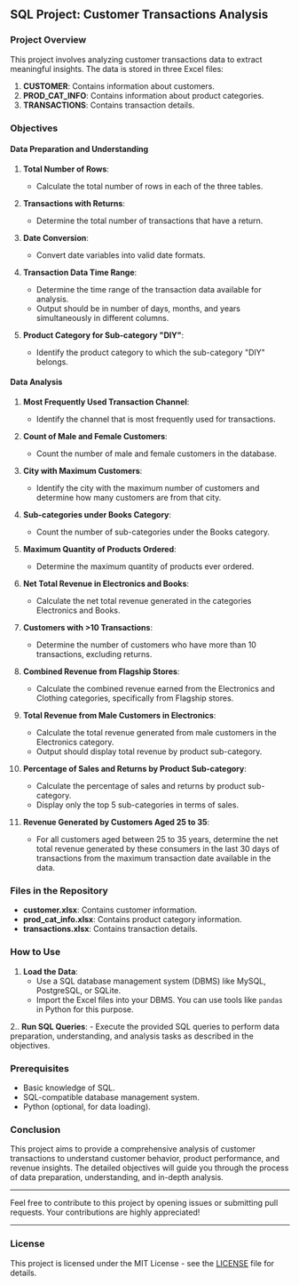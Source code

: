 ## SQL Project: Customer Transactions Analysis

### Project Overview

This project involves analyzing customer transactions data to extract meaningful insights. The data is stored in three Excel files:

1. **CUSTOMER**: Contains information about customers.
2. **PROD_CAT_INFO**: Contains information about product categories.
3. **TRANSACTIONS**: Contains transaction details.

### Objectives

#### Data Preparation and Understanding

1. **Total Number of Rows**:
    - Calculate the total number of rows in each of the three tables.

2. **Transactions with Returns**:
    - Determine the total number of transactions that have a return.

3. **Date Conversion**:
    - Convert date variables into valid date formats.

4. **Transaction Data Time Range**:
    - Determine the time range of the transaction data available for analysis.
    - Output should be in number of days, months, and years simultaneously in different columns.

5. **Product Category for Sub-category "DIY"**:
    - Identify the product category to which the sub-category "DIY" belongs.

#### Data Analysis

1. **Most Frequently Used Transaction Channel**:
    - Identify the channel that is most frequently used for transactions.

2. **Count of Male and Female Customers**:
    - Count the number of male and female customers in the database.

3. **City with Maximum Customers**:
    - Identify the city with the maximum number of customers and determine how many customers are from that city.

4. **Sub-categories under Books Category**:
    - Count the number of sub-categories under the Books category.

5. **Maximum Quantity of Products Ordered**:
    - Determine the maximum quantity of products ever ordered.

6. **Net Total Revenue in Electronics and Books**:
    - Calculate the net total revenue generated in the categories Electronics and Books.

7. **Customers with >10 Transactions**:
    - Determine the number of customers who have more than 10 transactions, excluding returns.

8. **Combined Revenue from Flagship Stores**:
    - Calculate the combined revenue earned from the Electronics and Clothing categories, specifically from Flagship stores.

9. **Total Revenue from Male Customers in Electronics**:
    - Calculate the total revenue generated from male customers in the Electronics category.
    - Output should display total revenue by product sub-category.

10. **Percentage of Sales and Returns by Product Sub-category**:
    - Calculate the percentage of sales and returns by product sub-category.
    - Display only the top 5 sub-categories in terms of sales.

11. **Revenue Generated by Customers Aged 25 to 35**:
    - For all customers aged between 25 to 35 years, determine the net total revenue generated by these consumers in the last 30 days of transactions from the maximum transaction date available in the data.

### Files in the Repository

- **customer.xlsx**: Contains customer information.
- **prod_cat_info.xlsx**: Contains product category information.
- **transactions.xlsx**: Contains transaction details.

### How to Use

1. **Load the Data**:
    - Use a SQL database management system (DBMS) like MySQL, PostgreSQL, or SQLite.
    - Import the Excel files into your DBMS. You can use tools like `pandas` in Python for this purpose.

2.. **Run SQL Queries**:
    - Execute the provided SQL queries to perform data preparation, understanding, and analysis tasks as described in the objectives.

### Prerequisites

- Basic knowledge of SQL.
- SQL-compatible database management system.
- Python (optional, for data loading).

### Conclusion

This project aims to provide a comprehensive analysis of customer transactions to understand customer behavior, product performance, and revenue insights. The detailed objectives will guide you through the process of data preparation, understanding, and in-depth analysis.


---

Feel free to contribute to this project by opening issues or submitting pull requests. Your contributions are highly appreciated!

---

### License

This project is licensed under the MIT License - see the [LICENSE](LICENSE) file for details.
